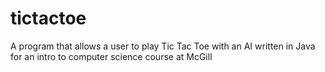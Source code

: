 # tictactoe
A program that allows a user to play Tic Tac Toe with an AI written in Java for an intro to computer science course at McGill
